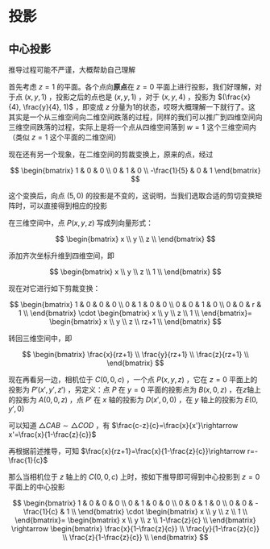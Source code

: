 # 投影

## 中心投影

推导过程可能不严谨，大概帮助自己理解

首先考虑 $z=1$ 的平面。各个点向**原点**在 $z=0$ 平面上进行投影，我们好理解，对于点 $(x, y, 1)$ ，投影之后的点也是 $(x, y, 1)$ ，对于 $(x, y, 4)$ ，投影为 $(\frac{x}{4}, \frac{y}{4}, 1)$ ，即变成 $z$ 分量为1的状态，哎呀大概理解一下就行了。这其实是一个从三维空间向二维空间跌落的过程，同样的我们可以推广到四维空间向三维空间跌落的过程，实际上是将一个点从四维空间落到 $w=1$ 这个三维空间内（类似 $z=1$ 这个平面的二维空间）

现在还有另一个现象，在二维空间的剪裁变换上，原来的点，经过

$$
\begin{bmatrix}
1 & 0 & 0 \\
0 & 1 & 0 \\
-\frac{1}{5} & 0 & 1
\end{bmatrix}
$$

这个变换后，向点 $(5, 0)$ 的投影是不变的，这说明，当我们选取合适的剪切变换矩阵时，可以直接得到相应的投影

在三维空间中，点 $P(x, y, z)$ 写成列向量形式：

$$
\begin{bmatrix}
x \\
y \\
z \\
\end{bmatrix}
$$

添加齐次坐标升维到四维空间，即

$$
\begin{bmatrix}
x \\
y \\
z \\
1 \\
\end{bmatrix}
$$

现在对它进行如下剪裁变换：

$$
\begin{bmatrix}
1 & 0 & 0 & 0 \\
0 & 1 & 0 & 0 \\
0 & 0 & 1 & 0 \\
0 & 0 & r & 1 \\
\end{bmatrix}
\cdot
\begin{bmatrix}
x \\
y \\
z \\
1 \\
\end{bmatrix}=
\begin{bmatrix}
x \\
y \\
z \\
rz+1 \\
\end{bmatrix}
$$

转回三维空间中，即

$$
\begin{bmatrix}
\frac{x}{rz+1} \\
\frac{y}{rz+1} \\
\frac{z}{rz+1} \\
\end{bmatrix}
$$

现在再看另一边，相机位于 $C(0,0,c)$ ，一个点 $P(x,y,z)$ ，它在 $z=0$ 平面上的投影为 $P'(x',y',z')$ ，另定义：点 $P$ 在 $y=0$ 平面的投影点为 $B(x,0,z)$ ，在$z$轴上的投影为 $A(0,0,z)$ ，点 $P'$ 在 $x$ 轴的投影为 $D(x',0,0)$ ，在 $y$ 轴上的投影为 $E(0,y',0)$

可以知道 $\triangle CAB\sim\triangle COD$ ，有 $\frac{c-z}{c}=\frac{x}{x'}\rightarrow x'=\frac{x}{1-\frac{z}{c}}$

再根据前述推导，可知 $\frac{x}{rz+1}=\frac{x}{1-\frac{z}{c}}\rightarrow r=-\frac{1}{c}$

那么当相机位于 $z$ 轴上的 $C(0,0,c)$ 上时，按如下推导即可得到中心投影到 $z=0$ 平面上的中心投影

$$
\begin{bmatrix}
1 & 0 & 0 & 0 \\
0 & 1 & 0 & 0 \\
0 & 0 & 1 & 0 \\
0 & 0 & -\frac{1}{c} & 1 \\
\end{bmatrix}
\cdot
\begin{bmatrix}
x \\
y \\
z \\
1 \\
\end{bmatrix}=
\begin{bmatrix}
x \\
y \\
z \\
1-\frac{z}{c} \\
\end{bmatrix}
\rightarrow
\begin{bmatrix}
\frac{x}{1-\frac{z}{c}} \\
\frac{y}{1-\frac{z}{c}} \\
\frac{z}{1-\frac{z}{c}} \\
\end{bmatrix}
$$